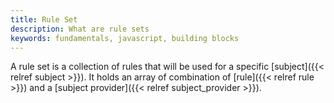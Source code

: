 ```yaml
---
title: Rule Set
description: What are rule sets
keywords: fundamentals, javascript, building blocks
---
```

A rule set is a collection of rules that will be used for a specific [subject]({{< relref subject >}}).
It holds an array of combination of [rule]({{< relref rule >}}) and a [subject provider]({{< relref subject_provider >}}).
